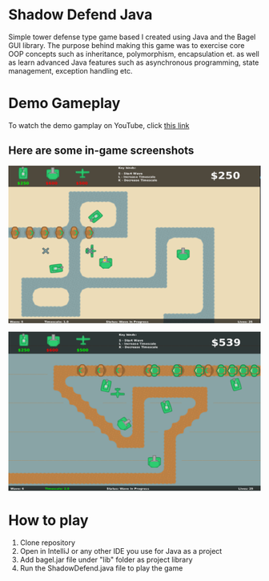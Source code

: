 # Shadow Defend Java
Simple tower defense type game based I created using Java and the Bagel GUI library. The purpose behind making this game was to exercise core OOP concepts such as inheritance, polymorphism, encapsulation et. as well as learn advanced Java features such as asynchronous programming, state management, exception handling etc. 

# Demo Gameplay 

To watch the demo gamplay on YouTube, click [this link](https://www.youtube.com/watch?v=u6LZTGjbzhc)

## Here are some in-game screenshots 

![Screenshot of level-1](samples/sample_1.png)

![Screenshot of level 2](samples/sample_3.png)

# How to play 
1. Clone repository 
2. Open in IntelliJ or any other IDE you use for Java as a project
3. Add bagel.jar file under "lib" folder as project library 
4. Run the ShadowDefend.java file to play the game 
